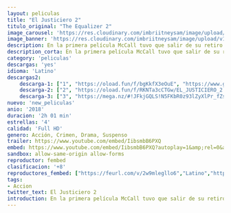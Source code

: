 ```yaml
---
layout: peliculas
title: "El Justiciero 2"
titulo_original: "The Equalizer 2"
image_carousel: 'https://res.cloudinary.com/imbriitneysam/image/upload/v1542307676/justiciero-poster-min.jpg'
image_banner: 'https://res.cloudinary.com/imbriitneysam/image/upload/v1542307678/justiciero-banner-min.jpg'
description: En la primera película McCall tuvo que salir de su retiro como agente de operaciones encubiertas con el propósito de rescatar a una joven de las garras de una violenta pandilla de criminales rusos. Ahora McCall sigue en una inquebrantable búsqueda por llevar justicia a los oprimidos, pero ¿qué tan lejos llegará cuando la víctima sea un ser querido?
description_corta: En la primera película McCall tuvo que salir de su retiro como agente de operaciones encubiertas con el propósito de rescatar a una joven de las garras de una violenta pandilla de criminales rusos. Ahora McCall sigue en una inquebrantable búsqueda por...
category: 'peliculas'
descargas: 'yes'
idioma: 'Latino'
descargas2:
    descarga-1: ["1", "https://oload.fun/f/bgKkfX3eOuE", "https://www.google.com/s2/favicons?domain=openload.co","OpenLoad","https://res.cloudinary.com/imbriitneysam/image/upload/v1541473684/mexico.png", "Latino", "Full HD"]
    descarga-2: ["2", "https://oload.fun/f/RKNTa3cCTGw/EL_JUSTICIERO_2.mp4", "https://www.google.com/s2/favicons?domain=openload.co","OpenLoad","https://res.cloudinary.com/imbriitneysam/image/upload/v1541473684/mexico.png", "Latino", "Full HD"]
    descarga-3: ["3", "https://mega.nz/#!JFkjGQLS!N5FKbR0z93lZyXlPr_fZsXWIFbUKMPAuJ2JR9GdZn9Y", "https://www.google.com/s2/favicons?domain=mega.nz","Mega","https://res.cloudinary.com/imbriitneysam/image/upload/v1541473684/mexico.png", "Latino", "Full HD"]
nuevo: 'new_peliculas'
anio: '2018'
duracion: '2h 01 min'
estrellas: '4'
calidad: 'Full HD'
genero: Acción, Crimen, Drama, Suspenso
trailer: https://www.youtube.com/embed/IibsmbB6PXQ
embed: https://www.youtube.com/embed/IibsmbB6PXQ?autoplay=1&amp;rel=0&amp;hd=1&border=0&wmode=opaque&enablejsapi=1&modestbranding=1&controls=1&showinfo=0
sandbox: allow-same-origin allow-forms
reproductor: fembed
clasificacion: '+8'
reproductores_fembed: ["https://feurl.com/v/2w9mlegllo6","Latino","https://feurl.com/v/d-4j5axxx0rq1gj","Latino","https://feurl.com/v/05oldl3wn96","Latino","https://feurl.com/v/7zv-n0pzn29","Latino"]
tags:
- Accion
twitter_text: El Justiciero 2
introduction: En la primera película McCall tuvo que salir de su retiro como agente de operaciones encubiertas con el propósito de rescatar a una joven de las garras de una violenta pandilla de criminales rusos. Ahora McCall sigue en una inquebrantable búsqueda por...
---
```












